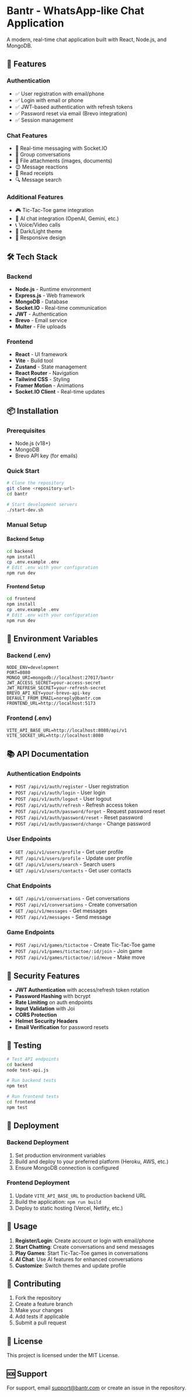 # Bantr - WhatsApp-like Chat Application

A modern, real-time chat application built with React, Node.js, and MongoDB.

## 🚀 Features

### Authentication
- ✅ User registration with email/phone
- ✅ Login with email or phone
- ✅ JWT-based authentication with refresh tokens
- ✅ Password reset via email (Brevo integration)
- ✅ Session management

### Chat Features
- 💬 Real-time messaging with Socket.IO
- 👥 Group conversations
- 📎 File attachments (images, documents)
- 😊 Message reactions
- 📱 Read receipts
- 🔍 Message search

### Additional Features
- 🎮 Tic-Tac-Toe game integration
- 🤖 AI chat integration (OpenAI, Gemini, etc.)
- 📞 Voice/Video calls
- 🌙 Dark/Light theme
- 📱 Responsive design

## 🛠️ Tech Stack

### Backend
- **Node.js** - Runtime environment
- **Express.js** - Web framework
- **MongoDB** - Database
- **Socket.IO** - Real-time communication
- **JWT** - Authentication
- **Brevo** - Email service
- **Multer** - File uploads

### Frontend
- **React** - UI framework
- **Vite** - Build tool
- **Zustand** - State management
- **React Router** - Navigation
- **Tailwind CSS** - Styling
- **Framer Motion** - Animations
- **Socket.IO Client** - Real-time updates

## 📦 Installation

### Prerequisites
- Node.js (v18+)
- MongoDB
- Brevo API key (for emails)

### Quick Start
```bash
# Clone the repository
git clone <repository-url>
cd bantr

# Start development servers
./start-dev.sh
```

### Manual Setup

#### Backend Setup
```bash
cd backend
npm install
cp .env.example .env
# Edit .env with your configuration
npm run dev
```

#### Frontend Setup
```bash
cd frontend
npm install
cp .env.example .env
# Edit .env with your configuration
npm run dev
```

## 🔧 Environment Variables

### Backend (.env)
```env
NODE_ENV=development
PORT=8080
MONGO_URI=mongodb://localhost:27017/bantr
JWT_ACCESS_SECRET=your-access-secret
JWT_REFRESH_SECRET=your-refresh-secret
BREVO_API_KEY=your-brevo-api-key
DEFAULT_FROM_EMAIL=noreply@bantr.com
FRONTEND_URL=http://localhost:5173
```

### Frontend (.env)
```env
VITE_API_BASE_URL=http://localhost:8080/api/v1
VITE_SOCKET_URL=http://localhost:8080
```

## 📚 API Documentation

### Authentication Endpoints
- `POST /api/v1/auth/register` - User registration
- `POST /api/v1/auth/login` - User login
- `POST /api/v1/auth/logout` - User logout
- `POST /api/v1/auth/refresh` - Refresh access token
- `POST /api/v1/auth/password/forgot` - Request password reset
- `POST /api/v1/auth/password/reset` - Reset password
- `POST /api/v1/auth/password/change` - Change password

### User Endpoints
- `GET /api/v1/users/profile` - Get user profile
- `PUT /api/v1/users/profile` - Update user profile
- `GET /api/v1/users/search` - Search users
- `GET /api/v1/users/contacts` - Get user contacts

### Chat Endpoints
- `GET /api/v1/conversations` - Get conversations
- `POST /api/v1/conversations` - Create conversation
- `GET /api/v1/messages` - Get messages
- `POST /api/v1/messages` - Send message

### Game Endpoints
- `POST /api/v1/games/tictactoe` - Create Tic-Tac-Toe game
- `POST /api/v1/games/tictactoe/:id/join` - Join game
- `POST /api/v1/games/tictactoe/:id/move` - Make move

## 🔐 Security Features

- **JWT Authentication** with access/refresh token rotation
- **Password Hashing** with bcrypt
- **Rate Limiting** on auth endpoints
- **Input Validation** with Joi
- **CORS Protection**
- **Helmet Security Headers**
- **Email Verification** for password resets

## 🧪 Testing

```bash
# Test API endpoints
cd backend
node test-api.js

# Run backend tests
npm test

# Run frontend tests
cd frontend
npm test
```

## 🚀 Deployment

### Backend Deployment
1. Set production environment variables
2. Build and deploy to your preferred platform (Heroku, AWS, etc.)
3. Ensure MongoDB connection is configured

### Frontend Deployment
1. Update `VITE_API_BASE_URL` to production backend URL
2. Build the application: `npm run build`
3. Deploy to static hosting (Vercel, Netlify, etc.)

## 📱 Usage

1. **Register/Login**: Create account or login with email/phone
2. **Start Chatting**: Create conversations and send messages
3. **Play Games**: Start Tic-Tac-Toe games in conversations
4. **AI Chat**: Use AI features for enhanced conversations
5. **Customize**: Switch themes and update profile

## 🤝 Contributing

1. Fork the repository
2. Create a feature branch
3. Make your changes
4. Add tests if applicable
5. Submit a pull request

## 📄 License

This project is licensed under the MIT License.

## 🆘 Support

For support, email support@bantr.com or create an issue in the repository.